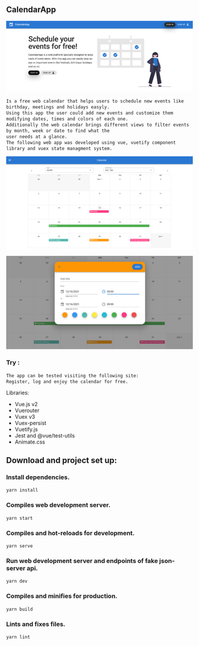 ## CalendarApp
![alt text](https://github.com/PriscilaIbarra/CalendarApp/blob/master/VueApp/snapshots/1.png)

```
Is a free web calendar that helps users to schedule new events like birthday, meetings and holidays easyly.
Using this app the user could add new events and customize them modifying dates, times and colors of each one.
Additionally the web calendar brings different views to filter events by month, week or date to find what the
user needs at a glance.
The following web app was developed using vue, vuetify component library and vuex state managment system.
```
![alt text](https://github.com/PriscilaIbarra/CalendarApp/blob/master/VueApp/snapshots/2.png)

![alt text](https://github.com/PriscilaIbarra/CalendarApp/blob/master/VueApp/snapshots/3.png)

### Try :
```
The app can be tested visiting the following site:
Register, log and enjoy the calendar for free.
```

Libraries:
<ul>
  <li>
   Vue.js v2
  </li>  
  <li>
   Vuerouter
  </li>
  <li>
   Vuex v3
  </li>
  <li>
  Vuex-persist 
  </li>
  <li>
   Vuetify.js
  </li>
  <li>
   Jest and @vue/test-utils
  </li>
  <li>
   Animate.css
  </li>
</ul> 

## Download and project set up:

### Install dependencies.
```
yarn install
```
### Compiles web development server. 
```
yarn start
```
### Compiles and hot-reloads for development.
```
yarn serve
```
### Run web development server and  endpoints of fake json-server api.
```
yarn dev
```

### Compiles and minifies for production.
```
yarn build
```

### Lints and fixes files.
```
yarn lint
